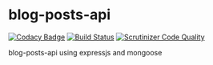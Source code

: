 # blog-posts-api

[![Codacy Badge](https://api.codacy.com/project/badge/Grade/37eeb306fb5540518229739baa17f234)](https://app.codacy.com/app/nupoor01nawathey/blog-posts-api?utm_source=github.com&utm_medium=referral&utm_content=nupoor01nawathey/blog-posts-api&utm_campaign=Badge_Grade_Dashboard)
[![Build Status](https://scrutinizer-ci.com/g/nupoor01nawathey/shopping-cart/badges/build.png?b=master)](https://scrutinizer-ci.com/g/nupoor01nawathey/blog-posts-api/build-status/master) [![Scrutinizer Code Quality](https://scrutinizer-ci.com/g/nupoor01nawathey/blog-posts-api/badges/quality-score.png?b=master)](https://scrutinizer-ci.com/g/nupoor01nawathey/blog-posts-api/?branch=master)

blog-posts-api using expressjs and mongoose
